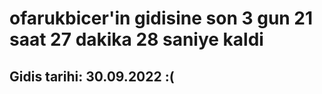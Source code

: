 # ofarukbicer'in gidisine son 3 gun 21 saat 27 dakika 28 saniye kaldi

## Gidis tarihi: 30.09.2022 :(